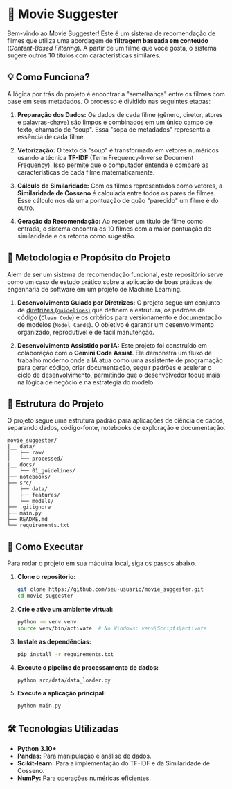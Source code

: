 # 🎥 Movie Suggester

Bem-vindo ao Movie Suggester! Este é um sistema de recomendação de filmes que utiliza uma abordagem de **filtragem baseada em conteúdo** (*Content-Based Filtering*). A partir de um filme que você gosta, o sistema sugere outros 10 títulos com características similares.

## 💡 Como Funciona?

A lógica por trás do projeto é encontrar a "semelhança" entre os filmes com base em seus metadados. O processo é dividido nas seguintes etapas:

1.  **Preparação dos Dados:** Os dados de cada filme (gênero, diretor, atores e palavras-chave) são limpos e combinados em um único campo de texto, chamado de "soup". Essa "sopa de metadados" representa a essência de cada filme.

2.  **Vetorização:** O texto da "soup" é transformado em vetores numéricos usando a técnica **TF-IDF** (Term Frequency-Inverse Document Frequency). Isso permite que o computador entenda e compare as características de cada filme matematicamente.

3.  **Cálculo de Similaridade:** Com os filmes representados como vetores, a **Similaridade de Cosseno** é calculada entre todos os pares de filmes. Esse cálculo nos dá uma pontuação de quão "parecido" um filme é do outro.

4.  **Geração da Recomendação:** Ao receber um título de filme como entrada, o sistema encontra os 10 filmes com a maior pontuação de similaridade e os retorna como sugestão.

## 🎯 Metodologia e Propósito do Projeto

Além de ser um sistema de recomendação funcional, este repositório serve como um caso de estudo prático sobre a aplicação de boas práticas de engenharia de software em um projeto de Machine Learning.

1.  **Desenvolvimento Guiado por Diretrizes:** O projeto segue um conjunto de [diretrizes (`guidelines`)](./docs/01_guidelines/GUIDELINES_MOVIE_SUGGESTER.md) que definem a estrutura, os padrões de código (`Clean Code`) e os critérios para versionamento e documentação de modelos (`Model Cards`). O objetivo é garantir um desenvolvimento organizado, reprodutível e de fácil manutenção.

2.  **Desenvolvimento Assistido por IA:** Este projeto foi construído em colaboração com o **Gemini Code Assist**. Ele demonstra um fluxo de trabalho moderno onde a IA atua como uma assistente de programação para gerar código, criar documentação, seguir padrões e acelerar o ciclo de desenvolvimento, permitindo que o desenvolvedor foque mais na lógica de negócio e na estratégia do modelo.

## 📂 Estrutura do Projeto

O projeto segue uma estrutura padrão para aplicações de ciência de dados, separando dados, código-fonte, notebooks de exploração e documentação.

```
movie_suggester/
|__ data/
│   ├── raw/
│   └── processed/
|__ docs/
│   └── 01_guidelines/
├── notebooks/
├── src/
│   ├── data/
│   ├── features/
│   └── models/
├── .gitignore
├── main.py
├── README.md
└── requirements.txt
```

## 🚀 Como Executar

Para rodar o projeto em sua máquina local, siga os passos abaixo.

1.  **Clone o repositório:**
    ```bash
    git clone https://github.com/seu-usuario/movie_suggester.git
    cd movie_suggester
    ```

2.  **Crie e ative um ambiente virtual:**
    ```bash
    python -m venv venv
    source venv/bin/activate  # No Windows: venv\Scripts\activate
    ```

3.  **Instale as dependências:**
    ```bash
    pip install -r requirements.txt
    ```

4.  **Execute o pipeline de processamento de dados:**
    ```bash
    python src/data/data_loader.py
    ```

5.  **Execute a aplicação principal:**
    ```bash
    python main.py
    ```

## 🛠️ Tecnologias Utilizadas

- **Python 3.10+**
- **Pandas:** Para manipulação e análise de dados.
- **Scikit-learn:** Para a implementação do TF-IDF e da Similaridade de Cosseno.
- **NumPy:** Para operações numéricas eficientes.
